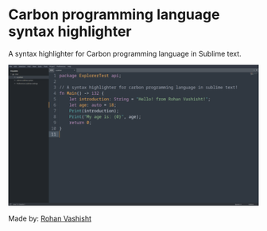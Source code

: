 # Carbon programming language syntax highlighter

A syntax highlighter for Carbon programming language in Sublime text.

![](./assets/screenshot.png)

Made by: [Rohan Vashisht](https://github.com/rohanvashisht1234)
